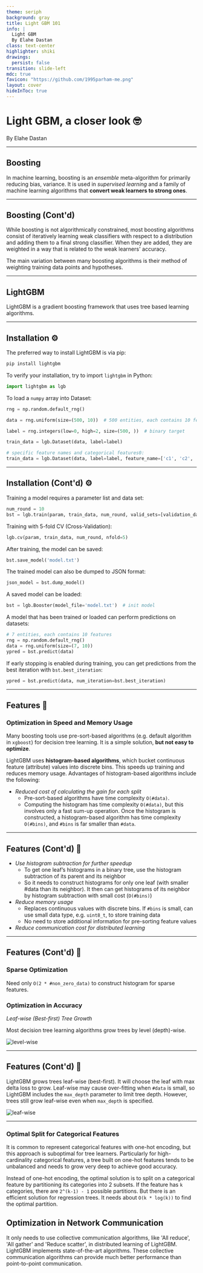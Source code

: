 ```yaml
---
theme: seriph
background: gray
title: Light GBM 101
info: |
  Light GBM
  By Elahe Dastan
class: text-center
highlighter: shiki
drawings:
  persist: false
transition: slide-left
mdc: true
favicon: "https://github.com/1995parham-me.png"
layout: cover
hideInToc: true
---
```


# Light GBM, a closer look 🤓

By Elahe Dastan

<div class="abs-br m-6 flex">
  <a href="https://github.com/1995parham-learning/lightgbm101" target="_blank" alt="GitHub" title="Open in GitHub"
    class="text-xl slidev-icon-btn opacity-50 !border-none !hover:text-white">
    <carbon-logo-github />
  </a>
</div>

---

## Boosting

In machine learning, boosting is an _ensemble_ meta-algorithm for primarily reducing bias, variance.
It is used in _supervised learning_ and a family of machine learning algorithms that **convert weak learners
to strong ones**.

---

## Boosting (Cont'd)

While boosting is not algorithmically constrained, most boosting algorithms consist of iteratively learning weak
classifiers with respect to a distribution and adding them to a final strong classifier. When they are added, they are
weighted in a way that is related to the weak learners' accuracy.

The main variation between many boosting algorithms is their method of weighting training data points and hypotheses.

---

## LightGBM

LightGBM is a gradient boosting framework that uses tree based learning algorithms.

---

## Installation ⚙️

The preferred way to install LightGBM is via pip:

```bash
pip install lightgbm
```

To verify your installation, try to import `lightgbm` in Python:

```python
import lightgbm as lgb
```

To load a `numpy` array into Dataset:

```python
rng = np.random.default_rng()

data = rng.uniform(size=(500, 10))  # 500 entities, each contains 10 features

label = rng.integers(low=0, high=2, size=(500, ))  # binary target

train_data = lgb.Dataset(data, label=label)

# specific feature names and categorical features0:
train_data = lgb.Dataset(data, label=label, feature_name=['c1', 'c2', 'c3'], categorical_feature=['c3'])
```

---

## Installation (Cont'd) ⚙️

Training a model requires a parameter list and data set:

```python
num_round = 10
bst = lgb.train(param, train_data, num_round, valid_sets=[validation_data])
```

Training with 5-fold CV (Cross-Validation):

```python
lgb.cv(param, train_data, num_round, nfold=5)
```

After training, the model can be saved:

```python
bst.save_model('model.txt')
```

The trained model can also be dumped to JSON format:

```python
json_model = bst.dump_model()
```

A saved model can be loaded:

```python
bst = lgb.Booster(model_file='model.txt')  # init model
```

A model that has been trained or loaded can perform predictions on datasets:

```python
# 7 entities, each contains 10 features
rng = np.random.default_rng()
data = rng.uniform(size=(7, 10))
ypred = bst.predict(data)
```

If early stopping is enabled during training, you can get predictions from the best iteration with `bst.best_iteration`:

```python
ypred = bst.predict(data, num_iteration=bst.best_iteration)
```

---

## Features 🤩

### Optimization in Speed and Memory Usage

Many boosting tools use pre-sort-based algorithms (e.g. default algorithm in `xgboost`) for decision tree learning.
It is a simple solution, **but not easy to optimize**.

LightGBM uses **histogram-based algorithms**, which bucket continuous feature (attribute) values into discrete bins.
This speeds up training and reduces memory usage. Advantages of histogram-based algorithms include the following:

- _Reduced cost of calculating the gain for each split_
  - Pre-sort-based algorithms have time complexity `O(#data)`.
  - Computing the histogram has time complexity `O(#data)`, but this involves only a fast sum-up operation.
    Once the histogram is constructed, a histogram-based algorithm has time complexity `O(#bins)`,
    and `#bins` is far smaller than `#data`.

---

## Features (Cont'd) 🤩

- _Use histogram subtraction for further speedup_
  - To get one leaf’s histograms in a binary tree, use the histogram subtraction of its parent and its neighbor
  - So it needs to construct histograms for only one leaf (with smaller #data than its neighbor).
    It then can get histograms of its neighbor by histogram subtraction with small cost (`O(#bins)`)
- _Reduce memory usage_
  - Replaces continuous values with discrete bins. If `#bins` is small, can use small data type, e.g. `uint8_t`,
    to store training data
  - No need to store additional information for pre-sorting feature values
- _Reduce communication cost for distributed learning_

---

## Features (Cont'd) 🤩

### Sparse Optimization

Need only `O(2 * #non_zero_data)` to construct histogram for sparse features.

### Optimization in Accuracy

_Leaf-wise (Best-first) Tree Growth_

Most decision tree learning algorithms grow trees by level (depth)-wise.

<img src="/level-wise.webp" alt="level-wise" class="rounded shadow h-60 basis-1/4 m-auto" />

---

## Features (Cont'd) 🤩

LightGBM grows trees leaf-wise (best-first). It will choose the leaf with max delta loss to grow.
Leaf-wise may cause over-fitting when `#data` is small, so LightGBM includes the `max_depth` parameter
to limit tree depth. However, trees still grow leaf-wise even when `max_depth` is specified.

<img src="/leaf-wise.webp" alt="leaf-wise" class="rounded shadow h-60 basis-1/4 m-auto" />

---

### Optimal Split for Categorical Features

It is common to represent categorical features with one-hot encoding, but this approach is suboptimal for tree learners.
Particularly for high-cardinality categorical features, a tree built on one-hot features tends to be unbalanced and
needs to grow very deep to achieve good accuracy.

Instead of one-hot encoding, the optimal solution is to split on a categorical feature by partitioning its categories
into 2 subsets. If the feature has `k` categories, there are `2^(k-1) - 1` possible partitions. But there is an efficient
solution for regression trees. It needs about `O(k * log(k))` to find the optimal partition.

## Optimization in Network Communication

It only needs to use collective communication algorithms, like 'All reduce', 'All gather' and 'Reduce scatter',
in distributed learning of LightGBM. LightGBM implements state-of-the-art algorithms.
These collective communication algorithms can provide much better performance than point-to-point communication.
